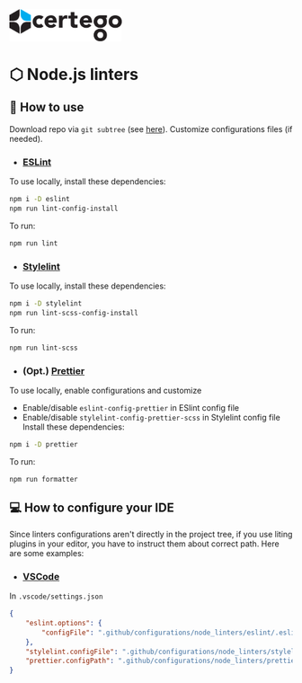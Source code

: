<img src="../../Certego.png" alt="Certego" width="200" />

# ⬡ Node.js linters

## 📖 How to use
Download repo via `git subtree` (see [here](/README.md)).
Customize configurations files (if needed).

- ### [ESLint](https://eslint.org/)
To use locally, install these dependencies:
```bash
npm i -D eslint
npm run lint-config-install
```
To run:
```bash
npm run lint
```

- ### [Stylelint](https://stylelint.io/)
To use locally, install these dependencies:
```bash
npm i -D stylelint
npm run lint-scss-config-install
```
To run:
```bash
npm run lint-scss
```

- ### (Opt.) [Prettier](https://prettier.io/)
To use locally, enable configurations and customize
- Enable/disable `eslint-config-prettier` in ESlint config file
- Enable/disable `stylelint-config-prettier-scss` in Stylelint config file
Install these dependencies:
```bash
npm i -D prettier
```
To run:
```
npm run formatter
```


## 💻 How to configure your IDE
Since linters configurations aren't directly in the project tree, if you use liting plugins in your editor, you have to instruct them about correct path.
Here are some examples:

- ### [VSCode](https://code.visualstudio.com/)
In `.vscode/settings.json`
```json
{
    "eslint.options": {
        "configFile": ".github/configurations/node_linters/eslint/.eslintrc.json"
    },
    "stylelint.configFile": ".github/configurations/node_linters/stylelint/.stylelintrc.json",
    "prettier.configPath": ".github/configurations/node_linters/prettier/.prettierrc.js",
}
```
